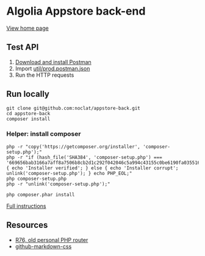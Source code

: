 # Algolia Appstore back-end

[View home page](https://appstore-noclat.herokuapp.com/)

## Test API

1. [Download and install Postman](https://www.getpostman.com/)
2. Import [util/prod.postman.json](util/prod.postman.json)
3. Run the HTTP requests

## Run locally

```
git clone git@github.com:noclat/appstore-back.git
cd appstore-back
composer install
```

### Helper: install composer

```
php -r "copy('https://getcomposer.org/installer', 'composer-setup.php');"
php -r "if (hash_file('SHA384', 'composer-setup.php') === '669656bab3166a7aff8a7506b8cb2d1c292f042046c5a994c43155c0be6190fa0355160742ab2e1c88d40d5be660b410') { echo 'Installer verified'; } else { echo 'Installer corrupt'; unlink('composer-setup.php'); } echo PHP_EOL;"
php composer-setup.php
php -r "unlink('composer-setup.php');"

php composer.phar install
```

[Full instructions](https://getcomposer.org/doc/00-intro.md)

## Resources

- [R76, old personal PHP router](https://github.com/noclat/R76)
- [github-markdown-css](https://github.com/sindresorhus/github-markdown-css)
